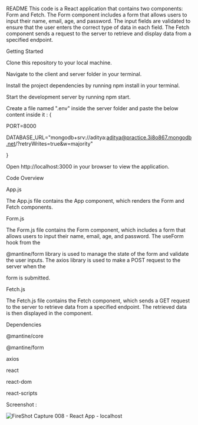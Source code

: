 ﻿README
This code is a React application that contains two components: Form and Fetch. The Form component includes a form that allows users to input their name, email, age, and password. The input fields are validated to ensure that the user enters the correct type of data in each field. The Fetch component sends a request to the server to retrieve and display data from a specified endpoint.

Getting Started

Clone this repository to your local machine.

Navigate to the client and server folder in your terminal.

Install the project dependencies by running npm install in your terminal.

Start the development server by running npm start.

Create a file named ".env" inside the server folder and paste the below content inside it : {

PORT=8000

DATABASE_URL="mongodb+srv://aditya:aditya@practice.3i8o867.mongodb.net/?retryWrites=true&w=majority"

}

Open http://localhost:3000 in your browser to view the application.

Code Overview

App.js

The App.js file contains the App component, which renders the Form and Fetch components.


Form.js

The Form.js file contains the Form component, which includes a form that allows users to input their name, email, age, and password. The useForm hook from the 

@mantine/form library is used to manage the state of the form and validate the user inputs. The axios library is used to make a POST request to the server when the 

form is submitted.

Fetch.js

The Fetch.js file contains the Fetch component, which sends a GET request to the server to retrieve data from a specified endpoint. The retrieved data is then displayed in the component.

Dependencies

@mantine/core

@mantine/form

axios

react

react-dom

react-scripts


Screenshot :

![FireShot Capture 008 - React App - localhost](https://user-images.githubusercontent.com/98736611/235356429-a17fe1f1-d8a9-45cc-b284-84c217295e39.png)





